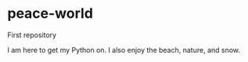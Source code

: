 # peace-world
First repository

I am here to get my Python on.
I also enjoy the beach, nature, and snow.
